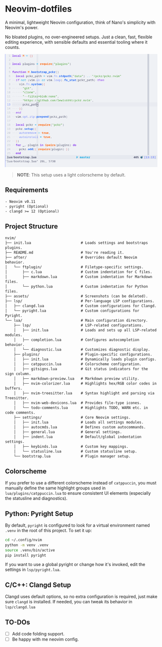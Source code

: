 # Neovim-dotfiles
A minimal, lightweight Neovim configuration, think of Nano's simplicity with
 Neovim's power.

No bloated plugins, no over-engineered setups. Just a clean, fast, flexible
 editing experience, with sensible defaults and essential tooling where it
 counts.

![Neovim](assets/neovim.png)
> **NOTE**: This setup uses a light colorscheme by default.

## Requirements
```
- Neovim v0.11
- pyright (Optional)
- clangd >= 12 (Optional)
```

## Project Structure
```
nvim/
├── init.lua                       # Loads settings and bootstraps plugins.
├── README.md                      # You're reading it.
├── after/                         # Overrides default Neovim behavior.
│   └── ftplugin/                  # Filetype-specific settings.
│       ├── c.lua                  # Custom indentation for C files.
│       ├── markdown.lua           # Custom indentation for Markdown files.
│       └── python.lua             # Custom indentation for Python files.
├── assets/                        # Screenshots (can be deleted).
├── lsp/                           # Per-language LSP configurations.
│   ├── clangd.lua                 # Custom configurations for Clangd.
│   └── pyright.lua                # Custom configurations for Pyright.
└── lua/                           # Main configuration directory.
    ├── lsp/                       # LSP-related configurations.
    │   ├── init.lua               # Loads and sets up all LSP-related modules.
    │   ├── completion.lua         # Configures autocompletion behavior.
    │   └── diagnostic.lua         # Customizes diagnostic display.
    ├── plugins/                   # Plugin-specific configurations.
    │   ├── init.lua               # Dynamically loads plugin configs.
    │   ├── catppuccin.lua         # Colorscheme configuration.
    │   ├── gitsigns.lua           # Git status indicators for the sign column.
    │   ├── markdown-preview.lua   # Markdown preview utility.
    │   ├── nvim-colorizer.lua     # Highlights hex/RGB color codes in buffers.
    │   ├── nvim-treesitter.lua    # Syntax highlight and parsing via Treesitter.
    │   ├── nvim-web-devicons.lua  # Provides file-type icones.
    │   └── todo-comments.lua      # Highlights TODO, WARN etc. in code comments.
    ├── settings/                  # Core Neovim settings.
    │   ├── init.lua               # Loads all settings modules.
    │   ├── autocmds.lua           # Defines custom autocommands.
    │   ├── general.lua            # General settings.
    │   ├── indent.lua             # Default/global indentation settings.
    │   ├── keybinds.lua           # Custom key mappings.
    │   └── statusline.lua         # Custom statusline setup.
    └── bootstrap.lua              # Plugin manager setup.
```

## Colorscheme
If you prefer to use a different colorscheme instead of `catppuccin`, you must
 manually define the same highlight groups used in `lua/plugins/catppuccin.lua`
 to ensure consistent UI elements (especially the statusline and diagnostics).

## Python: Pyright Setup
By default, `pyright` is configured to look for a virtual environment named
 `.venv` in the root of this project. To set it up:
```bash
cd ~/.config/nvim
python -m venv .venv
source .venv/bin/active
pip install pyright
```
If you want to use a global pyright or change how it's invoked, edit the
 settings in `lsp/pyright.lua`.

## C/C++: Clangd Setup
Clangd uses default options, so no extra configuration is required, just make
 sure `clangd` is installed. If needed, you can tweak its behavior in
 `lsp/clangd.lua`

## TO-DOs
- [ ] Add code folding support.
- [ ] Be happy with me neovim config.
